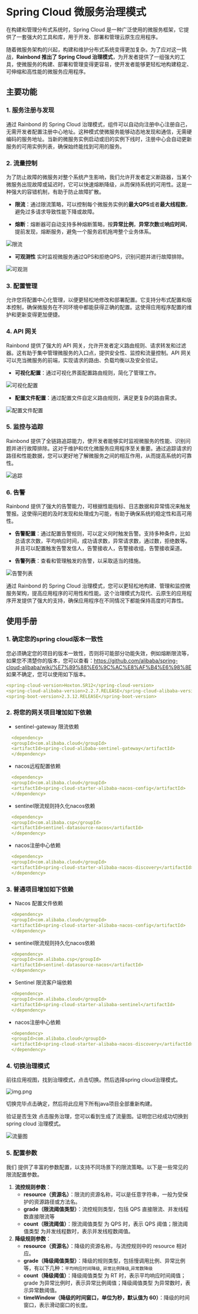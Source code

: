 # Spring Cloud 微服务治理模式

在构建和管理分布式系统时，Spring Cloud 是一种广泛使用的微服务框架，它提供了一套强大的工具和库，用于开发、部署和管理云原生应用程序。

随着微服务架构的兴起，构建和维护分布式系统变得更加复杂。为了应对这一挑战，**Rainbond 推出了 Spring Cloud 治理模式**，为开发者提供了一组强大的工具，使微服务的构建、部署和管理变得更容易，使开发者能够更轻松地构建稳定、可伸缩和高性能的微服务应用程序。

## 主要功能
### 1. 服务注册与发现

通过 Rainbond 的 Spring Cloud 治理模式，组件可以自动向注册中心注册自己，无需开发者配置注册中心地址。这种模式使微服务能够动态地发现和通信，无需硬编码的服务地址。当新的微服务实例启动或旧的实例下线时，注册中心会自动更新服务的可用实例列表，确保始终能找到可用的服务。

### 2. 流量控制

为了防止故障的微服务对整个系统产生影响，我们允许开发者定义断路器，当某个微服务出现故障或延迟时，它可以快速熔断降级，从而保持系统的可用性。这是一种强大的容错机制，有助于防止故障扩散。

- **限流**：通过限流策略，可以控制每个微服务实例的**最大QPS**或者**最大线程数**，避免过多请求导致性能下降或故障。

- **熔断**：熔断器可自动支持多种熔断策略，按**异常比例**，**异常次数**或**响应时间**，提前发现，熔断服务，避免一个服务宕机拖垮整个业务体系。


![限流](https://static.goodrain.com/docs/enterprise-app/microservices/11.png)


- **可观测性** 实时监视微服务通过QPS和拒绝QPS，识别问题并进行故障排除。

![可观测](https://static.goodrain.com/docs/enterprise-app/microservices/12.png)

### 3. 配置管理

允许您将配置中心化管理，以便更轻松地修改和部署配置。它支持分布式配置和版本控制，确保微服务在不同环境中都能获得正确的配置。这使得应用程序配置的维护和更新变得更加便捷。

### 4. API 网关

Rainbond 提供了强大的 API 网关，允许开发者定义路由规则、请求转发和过滤器。这有助于集中管理微服务的入口点，提供安全性、监控和流量控制。API 网关可以充当微服务的前端，实现请求的路由、负载均衡以及安全验证。

- **可视化配置**：通过可视化界面配置路由规则，简化了管理工作。

![可视化配置](https://static.goodrain.com/docs/enterprise-app/microservices/9.png)

- **配置文件配置**：通过配置文件自定义路由规则，满足更复杂的路由需求。

![配置文件配置](https://static.goodrain.com/docs/enterprise-app/microservices/10.png)

### 5. 监控与追踪

Rainbond 提供了全链路追踪能力，使开发者能够实时监视微服务的性能、识别问题并进行故障排除。这对于维护和优化微服务应用程序至关重要。通过追踪请求的路径和性能数据，您可以更好地了解微服务之间的相互作用，从而提高系统的可靠性。

![追踪](https://static.goodrain.com/docs/enterprise-app/microservices/13.png)

### 6. 告警

Rainbond 提供了强大的告警能力，可根据性能指标、日志数据和异常情况来触发警报。这使得问题的及时发现和处理成为可能，有助于确保系统的稳定性和高可用性。

- **告警配置**：通过配置告警规则，可以定义何时触发告警。支持多种条件，比如总请求次数，平均响应时间，成功请求数，异常请求数，通过数，拒绝数等。并且可以配置触发告警发信人，告警接收人，告警接收组，告警接收渠道。

- **告警列表**：查看和管理触发的告警，以采取适当的措施。

![告警列表](https://static.goodrain.com/docs/enterprise-app/microservices/31.png)

通过 Rainbond 的 Spring Cloud 治理模式，您可以更轻松地构建、管理和监控微服务架构，提高应用程序的可用性和性能。这个治理模式为现代、云原生的应用程序开发提供了强大的支持，确保应用程序在不同情况下都能保持高度的可靠性。

## 使用手册
### 1. 确定您的spring cloud版本一致性
您必须确定您的项目的版本一致性，否则将可能部分功能失效，例如熔断限流等，如果您不清楚你的版本，您可以查看：https://github.com/alibaba/spring-cloud-alibaba/wiki/%E7%89%88%E6%9C%AC%E8%AF%B4%E6%98%8E
如果不确定，您可以使用如下版本。
```yaml
<spring-cloud-version>Hoxton.SR12</spring-cloud-version>
<spring-cloud-alibaba-version>2.2.7.RELEASE</spring-cloud-alibaba-version>
<spring-boot-version>2.3.12.RELEASE</spring-boot-version>
```

### 2. 将您的网关项目增加如下依赖
- sentinel-gateway 限流依赖
```yaml
  <dependency>
  <groupId>com.alibaba.cloud</groupId>
  <artifactId>spring-cloud-alibaba-sentinel-gateway</artifactId>
  </dependency>
```
- nacos远程配置依赖
```yaml
  <dependency>
  <groupId>com.alibaba.cloud</groupId>
  <artifactId>spring-cloud-starter-alibaba-nacos-config</artifactId>
  </dependency>
  ```
- sentinel限流规则持久化nacos依赖
```yaml
  <dependency>
  <groupId>com.alibaba.csp</groupId>
  <artifactId>sentinel-datasource-nacos</artifactId>
  </dependency>
  ```
- nacos注册中心依赖
```yaml
  <dependency>
  <groupId>com.alibaba.cloud</groupId>
  <artifactId>spring-cloud-starter-alibaba-nacos-discovery</artifactId>
  </dependency>
  ```
### 3. 普通项目增加如下依赖

- Nacos 配置文件依赖
```yaml
  <dependency>
  <groupId>com.alibaba.cloud</groupId>
  <artifactId>spring-cloud-starter-alibaba-nacos-config</artifactId>
  </dependency>
  ```
- sentinel限流规则持久化nacos依赖
```yaml
  <dependency>
  <groupId>com.alibaba.csp</groupId>
  <artifactId>sentinel-datasource-nacos</artifactId>
  </dependency>
  ```
- Sentinel 限流客户端依赖
```yaml
  <dependency>
  <groupId>com.alibaba.cloud</groupId>
  <artifactId>spring-cloud-starter-alibaba-sentinel</artifactId>
  </dependency>
  ```
- nacos注册中心依赖
```yaml
  <dependency>
  <groupId>com.alibaba.cloud</groupId>
  <artifactId>spring-cloud-starter-alibaba-nacos-discovery</artifactId>
  </dependency>
  ```
### 4. 切换治理模式

前往应用视图，找到治理模式，点击切换。然后选择spring cloud治理模式。

![img.png](https://static.goodrain.com/docs/enterprise-app/microservices/QQ20231108-101133%402x.png)

切换完毕点击确定，然后将此应用下所有java项目全部重新构建。

验证是否生效
点击服务治理，您可以看到生成了流量图。证明您已经成功切换到spring cloud 治理模式。

![流量图](https://static.goodrain.com/docs/enterprise-app/microservices/20.png)

### 5. 配置参数
我们 提供了丰富的参数配置，以支持不同场景下的限流策略。以下是一些常见的 限流配置参数。

1. **流控规则参数**：
    - **resource（资源名）**：限流的资源名称，可以是任意字符串，一般为受保护的资源路径或方法名。
    - **grade（限流阈值类型）**：流控规则类型，包括 QPS 直接限流、并发线程数直接限流等
    - **count（限流阈值）**：限流阈值类型 为 QPS 时，表示 QPS 阈值；限流阈值类型 为并发线程数时，表示并发线程数阈值。
2. **降级规则参数**：
    - **resource（资源名）**：降级的资源名称，与流控规则中的 resource 相对应。
    - **grade（降级阈值类型）**：降级的规则类型，包括慢调用比例、异常比例等，有以下几种：`平均响应时间降级`, `异常比例降级`,`异常数降级`
    - **count（降级阈值）**：降级阈值类型 为 RT 时，表示平均响应时间阈值；grade 为异常比例时，表示异常比例阈值；降级阈值类型 为异常数时，表示异常数阈值。
    - **timeWindow（降级的时间窗口，单位为秒，默认值为 60）**：降级的时间窗口，表示滑动窗口的长度。
